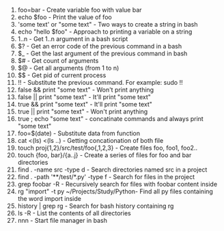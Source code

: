 1. foo=bar - Create variable foo with value bar
2. echo $foo - Print the value of foo
3. 'some text' or "some text" - Two ways to create a string in bash
4. echo "hello $foo" - Approach to printing a variable on a string
5. $1..$n - Get 1..n argument in a bash script
6. $? - Get an error code of the previous command in a bash
7. $_ - Get the last argument of the previous command in bash
8. $# - Get count of arguments
9. $@ - Get all arguments (from 1 to n)
10. $$ - Get pid of current process
11. !! - Substitute the previous command. For example: sudo !!
12. false && print "some text" - Won't print anything
13. false || print "some text" - It'll print "some text"
14. true && print "some text" - It'll print "some text"
15. true || print "some text" - Won't print anything
16. true ; echo "some text" - concatinate commands and always print "some text"
17. foo=$(date) - Substitute data from function
18. cat <(ls) <(ls ..) - Getting concationation of both file
19. touch proj{1,2}/src/test/foo{,1,2,3} - Create files foo, foo1, foo2..
20. touch {foo, bar}/{a..j} - Create a series of files for foo and bar directories
21. find . -name src -type d - Search directories named src in a project
22. find . -path '**/test/*.py' -type f - Search for files in the project
23. grep foobar -R - Recursively search for files with foobar content inside
24. rg "import" -t py ~/Projects/Study/Python- Find all py files containing the word import inside
25. history | grep rg - Search for bash history containing rg
26. ls -R - List the contents of all directories
27. nnn - Start file manager in bash